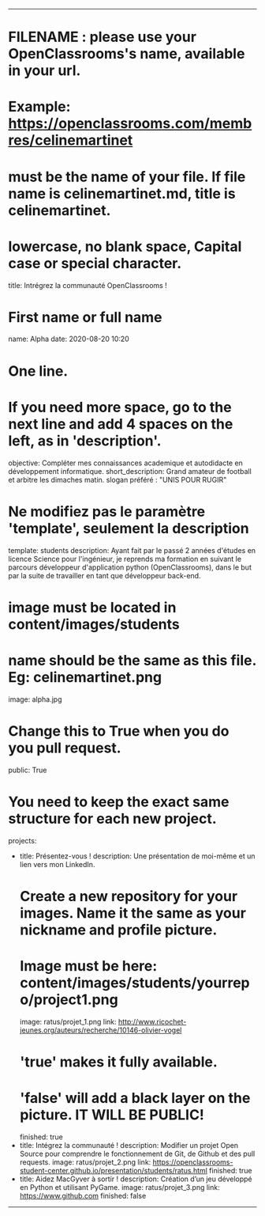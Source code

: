 ---

# FILENAME : please use your OpenClassrooms's name, available in your url.
# Example: https://openclassrooms.com/membres/celinemartinet
# must be the name of your file. If file name is celinemartinet.md, title is celinemartinet.
# lowercase, no blank space, Capital case or special character.
title: Intrégrez la communauté OpenClassrooms !

# First name or full name
name: Alpha
date: 2020-08-20 10:20

# One line.
# If you need more space, go to the next line and add 4 spaces on the left, as in 'description'.
objective: Compléter mes connaissances academique et autodidacte en développement informatique.
short_description: Grand amateur de football et arbitre les dimaches matin.
    slogan préféré : "UNIS POUR RUGIR"

# Ne modifiez pas le paramètre 'template', seulement la description
template: students
description:
    Ayant fait par le passé 2 années d'études en licence Science pour l'ingénieur, je reprends ma formation 
    en suivant le parcours développeur d'application python (OpenClassrooms), dans le but par la suite de travailler 
    en tant que développeur back-end.

# image must be located in content/images/students
# name should be the same as this file. Eg: celinemartinet.png
image: alpha.jpg

# Change this to True when you do you pull request.
public: True

# You need to keep the exact same structure for each new project.
projects:
  - title: Présentez-vous !
    description: Une présentation de moi-même et un lien vers mon LinkedIn.
    # Create a new repository for your images. Name it the same as your nickname and profile picture.
    # Image must be here: content/images/students/yourrepo/project1.png
    image: ratus/projet_1.png
    link: http://www.ricochet-jeunes.org/auteurs/recherche/10146-olivier-vogel
    # 'true' makes it fully available.
    # 'false' will add a black layer on the picture. IT WILL BE PUBLIC!
    finished: true
  - title: Intégrez la communauté !
    description: Modifier un projet Open Source pour comprendre le fonctionnement de Git, de Github et des pull requests. 
    image: ratus/projet_2.png
    link: https://openclassrooms-student-center.github.io/presentation/students/ratus.html
    finished: true
  - title: Aidez MacGyver à sortir !
    description: Création d’un jeu développé en Python et utilisant PyGame.
    image: ratus/projet_3.png
    link: https://www.github.com
    finished: false
---
